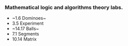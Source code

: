 ### Mathematical logic and algorithms theory labs.
* ~1.6 Dominoes~
* 3.5 Experiment
* ~14.17 Balls~
* 7.1 Segments
* 10.14 Matrix
